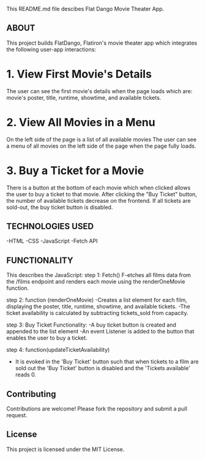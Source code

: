 This README.md file descibes Flat Dango Movie Theater App.

  ## ABOUT
This project builds FlatDango, Flatiron's movie theater app which integrates the following user-app interactions:

# 1. View First Movie's Details
The user can see the first movie's details when the page loads which are: movie's poster, title, runtime, showtime, and available tickets.

# 2. View All Movies in a Menu
On the left side of the page is a list of all available  movies
The user can see a menu of all movies on the left side of the page when the page fully loads. 

# 3. Buy a Ticket for a Movie
There is a button at the bottom of each movie which when clicked allows the user to buy a ticket to that movie.
After clicking the "Buy Ticket" button, the number of available tickets decrease on the frontend.
If all tickets are sold-out, the buy ticket button is disabled.

  ## TECHNOLOGIES USED
  -HTML
  -CSS
  -JavaScript
  -Fetch API 

  ## FUNCTIONALITY
This describes the JavaScript:
 step 1: Fetch()
 F-etches all films data from the /films endpoint and renders each movie using the renderOneMovie function.

 step 2: function (renderOneMovie)
-Creates a list element for each film, displaying the poster, title, runtime, showtime, and available tickets.
-The ticket availability is calculated by subtracting tickets_sold from capacity.

step 3: Buy Ticket Functionality:
-A buy ticket button is created and appended to the list element
-An event Listener is added to the button that enables the user to buy a  ticket. 

step 4: function(updateTicketAvailability)
- It is evoked in the 'Buy Ticket' button such that when tickets to a film are sold out
the 'Buy Ticket' button is disabled and the 'Tickets available' reads 0.

## Contributing
Contributions are welcome! Please fork the repository and submit a pull request.

## License
This project is licensed under the MIT License.